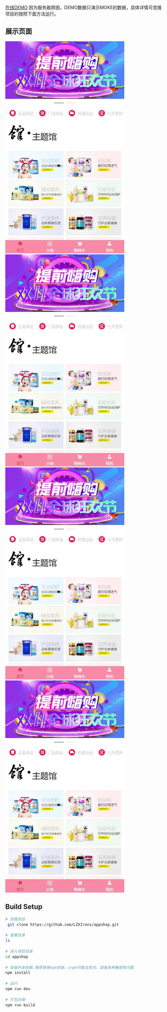 

[在线DEMO](https://lzxirons.github.io/vue/)
因为服务器原因，DEMO数据只演示MOKE的数据，具体详情可克隆项目的按照下面方法运行。
## 展示页面
![image](https://github.com/LZXIrons/appshop/raw/master/screenshots/首页.jpg)
![image](https://github.com/LZXIrons/appshop/raw/master/screenshots/首页.jpg)
![image](https://github.com/LZXIrons/appshop/raw/master/screenshots/首页.jpg)
![image](https://github.com/LZXIrons/appshop/raw/master/screenshots/首页.jpg)
## Build Setup

``` bash
# 克隆项目 
 git clone https://github.com/LZXIrons/appshop.git

# 查看目录
ls

# 进入项目目录
cd appshop

# 安装开发依赖,推荐使用npm安装，cnpm可能会丢包，或者各种兼容性问题
npm install

# 运行
npm run dev

# 打包压缩
npm run build
```

